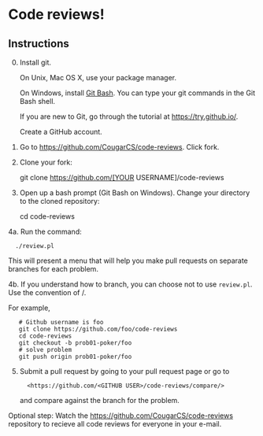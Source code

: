 Code reviews!
=============

## Instructions

0. Install git.

   On Unix, Mac OS X, use your package manager.

   On Windows, install [Git Bash](http://git-scm.com/download/win). You can type your git commands in the Git
   Bash shell.

   If you are new to Git, go through the tutorial at <https://try.github.io/>.

   Create a GitHub account.

1. Go to <https://github.com/CougarCS/code-reviews>. Click fork.

2. Clone your fork:
   
      git clone https://github.com/[YOUR USERNAME]/code-reviews

3. Open up a bash prompt (Git Bash on Windows). Change your directory to the
   cloned repository:

      cd code-reviews

4a. Run the command:
   
      ./review.pl

   This will present a menu that will help you make pull requests on separate
   branches for each problem.

4b. If you understand how to branch, you can choose not to use `review.pl`.
    Use the convention of <problem name>/<Github username>.

   For example,

	   # Github username is foo
	   git clone https://github.com/foo/code-reviews
	   cd code-reviews
	   git checkout -b prob01-poker/foo
	   # solve problem
	   git push origin prob01-poker/foo

5. Submit a pull request by going to your pull request page or go to

         <https://github.com/<GITHUB USER>/code-reviews/compare/>

   and compare against the branch for the problem.

Optional step: Watch the <https://github.com/CougarCS/code-reviews> repository
to recieve all code reviews for everyone in your e-mail.
